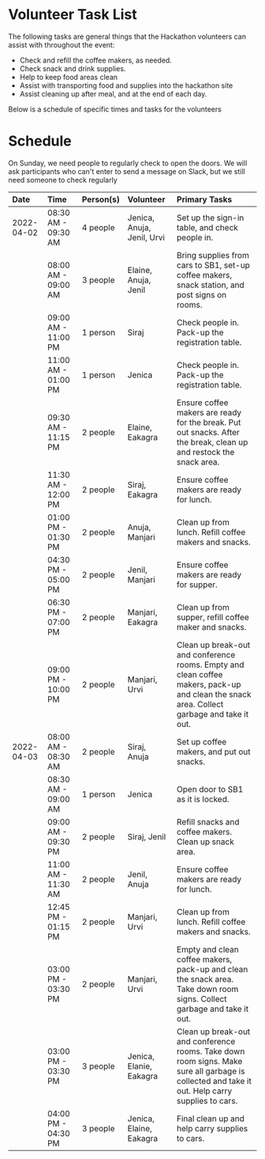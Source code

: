 # Volunteer Task List

The following tasks are general things that the Hackathon volunteers can assist with throughout the event:

-   Check and refill the coffee makers, as needed.
-   Check snack and drink supplies.
-   Help to keep food areas clean
-   Assist with transporting food and supplies into the hackathon site
-   Assist cleaning up after meal, and at the end of each day.

Below is a schedule of specific times and tasks for the volunteers

# Schedule

On Sunday, we need people to regularly check to open the doors. We will ask participants who can't enter to send a message on Slack, but we still need someone to check regularly

| Date       | Time                |  Person(s)     | Volunteer                      |Primary Tasks |
| :--        | :--                 | :--          	| :--                            | :--          |
| 2022-04-02 | 08:30 AM - 09:30 AM | 4 people		|Jenica, Anuja, Jenil, Urvi      | Set up the sign-in table, and check people in. |
|            | 08:00 AM - 09:00 AM | 3 people  		|Elaine, Anuja, Jenil            | Bring supplies from cars to SB1, set-up coffee makers, snack station, and post signs on rooms. |
|            | 09:00 AM - 11:00 PM | 1 person       |Siraj                           | Check people in. Pack-up the registration table. |
|            | 11:00 AM - 01:00 PM | 1 person       |Jenica                          | Check people in. Pack-up the registration table. |
|            | 09:30 AM - 11:15 PM | 2 people		|Elaine, Eakagra                 | Ensure coffee makers are ready for the break. Put out snacks. After the break, clean up and restock the snack area. |
|            | 11:30 AM - 12:00 PM | 2 people       |Siraj, Eakagra                  | Ensure coffee makers are ready for lunch. |
|            | 01:00 PM - 01:30 PM | 2 people 	    |Anuja, Manjari                  | Clean up from lunch. Refill coffee makers and snacks. |
|            | 04:30 PM - 05:00 PM | 2 people  		|Jenil, Manjari                  | Ensure coffee makers are ready for supper. |
|            | 06:30 PM - 07:00 PM | 2 people		|Manjari, Eakagra                | Clean up from supper, refill coffee maker and snacks. |
|            | 09:00 PM - 10:00 PM | 2 people		|Manjari, Urvi                   | Clean up break-out and conference rooms. Empty and clean coffee makers, pack-up and clean the snack area. Collect garbage and take it out. |
| 2022-04-03 | 08:00 AM - 08:30 AM | 2 people 		|Siraj, Anuja                    | Set up coffee makers, and put out snacks. |
|            | 08:30 AM - 09:00 AM | 1 person       |Jenica                          | Open door to SB1 as it is locked. |
|            | 09:00 AM - 09:30 PM | 2 people  		|Siraj, Jenil                    | Refill snacks and coffee makers. Clean up snack area. |
|            | 11:00 AM - 11:30 AM | 2 people       |Jenil, Anuja                    | Ensure coffee makers are ready for lunch. |
|            | 12:45 PM - 01:15 PM | 2 people  		|Manjari, Urvi                   | Clean up from lunch. Refill coffee makers and snacks. |
|            | 03:00 PM - 03:30 PM | 2 people		|Manjari, Urvi                   | Empty and clean coffee makers, pack-up and clean the snack area. Take down room signs. Collect garbage and take it out. |
|            | 03:00 PM - 03:30 PM | 3 people  		|Jenica, Elanie, Eakagra         | Clean up break-out and conference rooms. Take down room signs. Make sure all garbage is collected and take it out. Help carry supplies to cars. |
|            | 04:00 PM - 04:30 PM | 3 people       |Jenica, Elaine, Eakagra         | Final clean up and help carry supplies to cars. |

